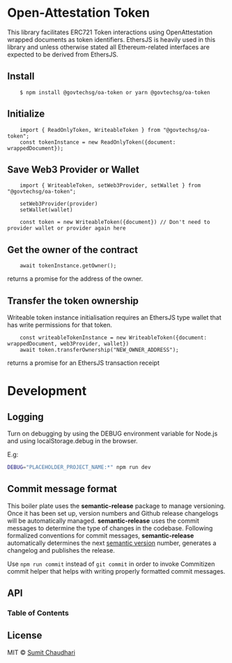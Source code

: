 # Open-Attestation Token

This library facilitates ERC721 Token interactions using OpenAttestation wrapped documents as token identifiers.
EthersJS is heavily used in this library and unless otherwise stated all Ethereum-related interfaces are expected to be derived from EthersJS.

## Install

        $ npm install @govtechsg/oa-token or yarn @govtechsg/oa-token

## Initialize

        import { ReadOnlyToken, WriteableToken } from "@govtechsg/oa-token";
        const tokenInstance = new ReadOnlyToken({document: wrappedDocument});

## Save Web3 Provider or Wallet

        import { WriteableToken, setWeb3Provider, setWallet } from "@govtechsg/oa-token";

        setWeb3Provider(provider)
        setWallet(wallet)

        const token = new WriteableToken({document}) // Don't need to provider wallet or provider again here

## Get the owner of the contract

        await tokenInstance.getOwner();

returns a promise for the address of the owner.

## Transfer the token ownership

Writeable token instance initialisation requires an EthersJS type wallet that has write permissions for that token.

        const writeableTokenInstance = new WriteableToken({document: wrappedDocument, web3Provider, wallet})
        await token.transferOwnership("NEW_OWNER_ADDRESS");

returns a promise for an EthersJS transaction receipt

# Development

## Logging

Turn on debugging by using the DEBUG environment variable for Node.js and using localStorage.debug in the browser.

E.g:

```bash
DEBUG="PLACEHOLDER_PROJECT_NAME:*" npm run dev
```

## Commit message format

This boiler plate uses the **semantic-release** package to manage versioning. Once it has been set up, version numbers and Github release changelogs will be automatically managed. **semantic-release** uses the commit messages to determine the type of changes in the codebase. Following formalized conventions for commit messages, **semantic-release** automatically determines the next [semantic version](https://semver.org) number, generates a changelog and publishes the release.

Use `npm run commit` instead of `git commit` in order to invoke Commitizen commit helper that helps with writing properly formatted commit messages.

## API

<!-- Generated by documentation.js. Update this documentation by updating the source code. -->

### Table of Contents

## License

MIT © [Sumit Chaudhari](https://github.com/sumitnitsurat)
